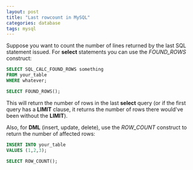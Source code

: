 ```yaml
---
layout: post
title: "Last rowcount in MySQL"
categories: database
tags: mysql
---
```

Suppose you want to count the number of lines returned by the last SQL statement issued.
For **select** statements you can use the *FOUND_ROWS* construct:

```sql
SELECT SQL_CALC_FOUND_ROWS something
FROM your_table
WHERE whatever;

SELECT FOUND_ROWS();
```

This will return the number of rows in the last **select** query (or if the first query has a **LIMIT** clause, it returns the number of rows there would've been without the **LIMIT**).

Also, for **DML** (insert, update, delete), use the *ROW_COUNT* construct to return the number of affected rows:

```sql
INSERT INTO your_table
VALUES (1,2,3);

SELECT ROW_COUNT();
```
